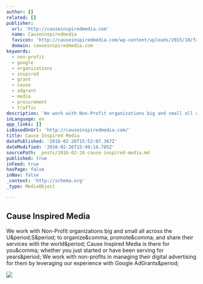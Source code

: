 ```yaml
---
author: []
related: []
publisher:
  url: 'http://causeinspiredmedia.com'
  name: Causeinspiredmedia
  favicon: 'http://causeinspiredmedia.com/wp-content/uploads/2015/10/favicon.ico'
  domain: causeinspiredmedia.com
keywords:
  - non-profit
  - google
  - organizations
  - inspired
  - grant
  - cause
  - adgrant
  - media
  - procurement
  - traffic
description: 'We work with Non-Profit organizations big and small all across the U.S. to organize, promote, and share their services with the world. Cause Inspired Media is there for you, whether you just started or have been serving for years. We work with non-profits in managing their digital advertising for them by leveraging our experience with Google AdGrants.'
inLanguage: en
app_links: []
isBasedOnUrl: 'http://causeinspiredmedia.com/'
title: Cause Inspired Media
datePublished: '2016-02-26T15:52:07.367Z'
dateModified: '2016-02-26T15:49:14.785Z'
sourcePath: _posts/2016-02-26-cause-inspired-media.md
published: true
inFeed: true
hasPage: false
inNav: false
_context: 'http://schema.org'
_type: MediaObject

---
```

<article style=""><h1>Cause Inspired Media</h1><p>We work with Non-Profit organizations big and small all across the U&amp;period;S&amp;period; to organize&amp;comma; promote&amp;comma; and share their services with the world&amp;period; Cause Inspired Media is there for you&amp;comma; whether you just started or have been serving for years&amp;period; We work with non-profits in managing their digital advertising for them by leveraging our experience with Google AdGrants&amp;period;</p><img src="http://causeinspiredmedia.com/wp-content/uploads/2015/12/the-arc-logo.jpg" /></article>